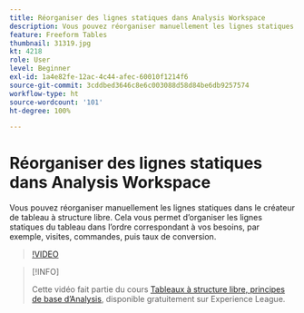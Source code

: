 ```yaml
---
title: Réorganiser des lignes statiques dans Analysis Workspace
description: Vous pouvez réorganiser manuellement les lignes statiques dans le créateur de tableau à structure libre. Cela vous permet d’organiser les lignes statiques du tableau dans l’ordre correspondant à vos besoins, par exemple, visites, commandes, puis taux de conversion.
feature: Freeform Tables
thumbnail: 31319.jpg
kt: 4218
role: User
level: Beginner
exl-id: 1a4e82fe-12ac-4c44-afec-60010f1214f6
source-git-commit: 3cddbed3646c8e6c003088d58d84be6db9257574
workflow-type: ht
source-wordcount: '101'
ht-degree: 100%

---
```


# Réorganiser des lignes statiques dans Analysis Workspace

Vous pouvez réorganiser manuellement les lignes statiques dans le créateur de tableau à structure libre. Cela vous permet d’organiser les lignes statiques du tableau dans l’ordre correspondant à vos besoins, par exemple, visites, commandes, puis taux de conversion.

>[!VIDEO](https://video.tv.adobe.com/v/31319/?quality=12)

>[!INFO]
>
> Cette vidéo fait partie du cours [Tableaux à structure libre, principes de base d’Analysis](https://experienceleague.adobe.com/?recommended=Analytics-U-1-2020.3&amp;lang=fr), disponible gratuitement sur Experience League.
